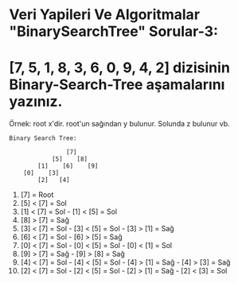 # Veri Yapileri Ve Algoritmalar "BinarySearchTree" Sorular-3:
# [7, 5, 1, 8, 3, 6, 0, 9, 4, 2] dizisinin Binary-Search-Tree aşamalarını yazınız.
Örnek: root x'dir. root'un sağından y bulunur. Solunda z bulunur vb.
```
Binary Search Tree: 

                [7]
            [5]    [8]
        [1]    [6]    [9]
    [0]    [3]
        [2]   [4]
```
1. [7] = Root
1. [5] < [7] = Sol
1. [1] < [7] = Sol - [1] < [5] = Sol
1. [8] > [7] = Sağ
1. [3] < [7] = Sol - [3] < [5] = Sol - [3] > [1] = Sağ
1. [6] < [7] = Sol - [6] > [5] = Sağ
1. [0] < [7] = Sol - [0] < [5] = Sol - [0] < [1] = Sol
1. [9] > [7] = Sağ - [9] > [8] = Sağ
1. [4] < [7] = Sol - [4] < [5] = Sol - [4] > [1] = Sağ - [4] > [3] = Sağ
1. [2] < [7] = Sol - [2] < [5] = Sol - [2] > [1] = Sağ - [2] < [3] = Sol